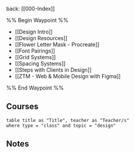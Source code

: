back: [[000-Index]]

%% Begin Waypoint %%
- [[Design Intro]]
- [[Design Resources]]
- [[Flower Letter Mask - Procreate]]
- [[Font Pairings]]
- [[Grid Systems]]
- [[Spacing Systems]]
- [[Steps with Clients in Design]]
- [[ZTM - Web & Mobile Design with Figma]]

%% End Waypoint %%


## Courses

```dataview
table title as "Title", teacher as "Teacher/s"
where type = "class" and topic = "design"
```



## Notes





